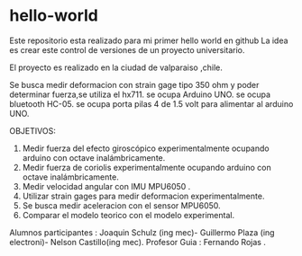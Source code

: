 # hello-world
   Este repositorio esta realizado para mi primer hello world en github
La idea es crear este control de versiones de un proyecto universitario.

El proyecto es realizado en la ciudad de valparaiso ,chile.

Se busca medir deformacion con strain gage tipo 350 ohm y poder determinar fuerza,se utiliza el hx711.
se ocupa Arduino UNO.
se ocupa bluetooth  HC-05.
se ocupa porta pilas 4 de 1.5 volt para alimentar al arduino UNO.

OBJETIVOS:

  1. Medir fuerza del efecto giroscópico experimentalmente ocupando arduino con octave inalámbricamente.
  2. Medir fuerza de coriolis experimentalmente ocupando arduino con octave inalámbricamente.
  3. Medir velocidad angular con IMU MPU6050 .
  4. Utilizar strain gages para medir deformacion experimentalmente.
  5. Se busca medir aceleracion con el sensor MPU6050.
  6. Comparar el modelo teorico con el modelo experimental.

Alumnos participantes :  Joaquin Schulz (ing mec)-  Guillermo Plaza (ing electroni)-  Nelson Castillo(ing mec).
Profesor Guia : Fernando Rojas .
